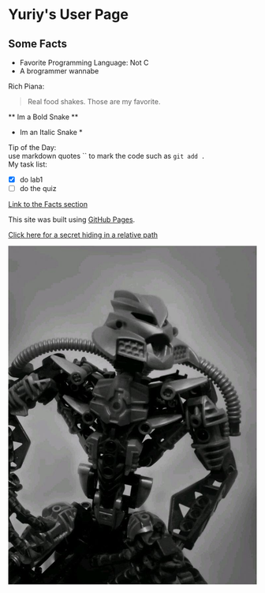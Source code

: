# Yuriy's User Page
## Some Facts<a name="facts"></a>
* Favorite Programming Language: Not C
* A brogrammer wannabe

Rich Piana:

> Real food shakes. Those are my favorite.

** Im a Bold Snake **
* Im an Italic Snake * 

Tip of the Day: \
use markdown quotes `` to mark the code such as `git add .` \
My task list: 
- [x]  do lab1
- [ ] do the quiz 

[Link to the Facts section](#facts)

This site was built using [GitHub Pages](https://iiuzifov.github.io/cse110.github.io/).

[Click here for a secret hiding in a relative path](images/pepe.jpg)

![Gigachad](images/gigachad.jpeg)





